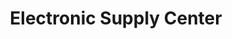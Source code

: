 ---
title: "Electronic Supply Center"
url: /mount-vernon/electronic-supply-center/
shop: electronics
---